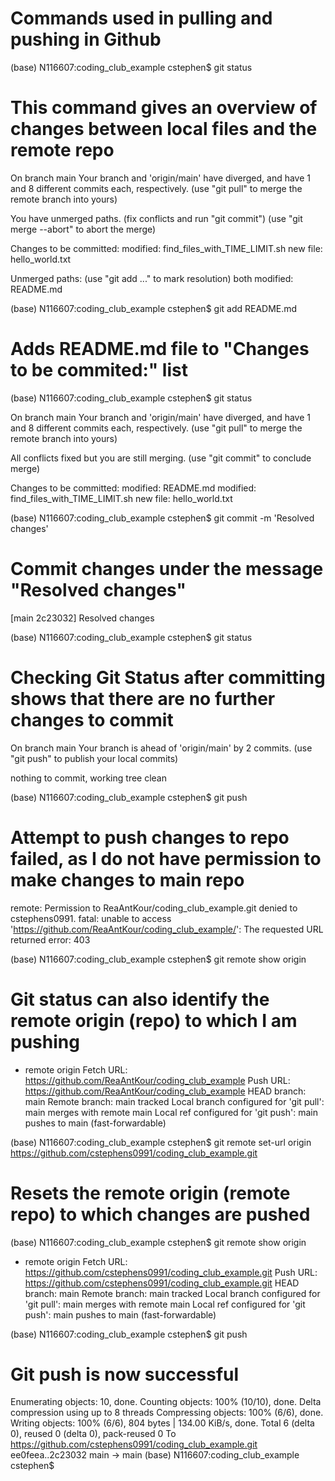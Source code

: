 # Commands used in pulling and pushing in Github

(base) N116607:coding_club_example cstephen$ git status
# This command gives an overview of changes between local files and the remote repo 
On branch main
Your branch and 'origin/main' have diverged,
and have 1 and 8 different commits each, respectively.
  (use "git pull" to merge the remote branch into yours)

You have unmerged paths.
  (fix conflicts and run "git commit")
  (use "git merge --abort" to abort the merge)

Changes to be committed:
        modified:   find_files_with_TIME_LIMIT.sh
        new file:   hello_world.txt

Unmerged paths:
  (use "git add <file>..." to mark resolution)
        both modified:   README.md

(base) N116607:coding_club_example cstephen$ git add README.md 
# Adds README.md file to "Changes to be commited:" list

(base) N116607:coding_club_example cstephen$ git status

On branch main
Your branch and 'origin/main' have diverged,
and have 1 and 8 different commits each, respectively.
  (use "git pull" to merge the remote branch into yours)

All conflicts fixed but you are still merging.
  (use "git commit" to conclude merge)

Changes to be committed:
        modified:   README.md
        modified:   find_files_with_TIME_LIMIT.sh
        new file:   hello_world.txt

(base) N116607:coding_club_example cstephen$ git commit -m 'Resolved changes'
# Commit changes under the message "Resolved changes"

[main 2c23032] Resolved changes

(base) N116607:coding_club_example cstephen$ git status
# Checking Git Status after committing shows that there are no further changes to commit

On branch main
Your branch is ahead of 'origin/main' by 2 commits.
  (use "git push" to publish your local commits)

nothing to commit, working tree clean

(base) N116607:coding_club_example cstephen$ git push
# Attempt to push changes to repo failed, as I do not have permission to make changes to main repo

remote: Permission to ReaAntKour/coding_club_example.git denied to cstephens0991.
fatal: unable to access 'https://github.com/ReaAntKour/coding_club_example/': The requested URL returned error: 403

(base) N116607:coding_club_example cstephen$ git remote show origin
# Git status can also identify the remote origin (repo) to which I am pushing

* remote origin
  Fetch URL: https://github.com/ReaAntKour/coding_club_example
  Push  URL: https://github.com/ReaAntKour/coding_club_example
  HEAD branch: main
  Remote branch:
    main tracked
  Local branch configured for 'git pull':
    main merges with remote main
  Local ref configured for 'git push':
    main pushes to main (fast-forwardable)

(base) N116607:coding_club_example cstephen$ git remote set-url origin https://github.com/cstephens0991/coding_club_example.git
# Resets the remote origin (remote repo) to which changes are pushed

(base) N116607:coding_club_example cstephen$ git remote show origin

* remote origin
  Fetch URL: https://github.com/cstephens0991/coding_club_example.git
  Push  URL: https://github.com/cstephens0991/coding_club_example.git
  HEAD branch: main
  Remote branch:
    main tracked
  Local branch configured for 'git pull':
    main merges with remote main
  Local ref configured for 'git push':
    main pushes to main (fast-forwardable)

(base) N116607:coding_club_example cstephen$ git push
# Git push is now successful

Enumerating objects: 10, done.
Counting objects: 100% (10/10), done.
Delta compression using up to 8 threads
Compressing objects: 100% (6/6), done.
Writing objects: 100% (6/6), 804 bytes | 134.00 KiB/s, done.
Total 6 (delta 0), reused 0 (delta 0), pack-reused 0
To https://github.com/cstephens0991/coding_club_example.git
   ee0feea..2c23032  main -> main
(base) N116607:coding_club_example cstephen$ 